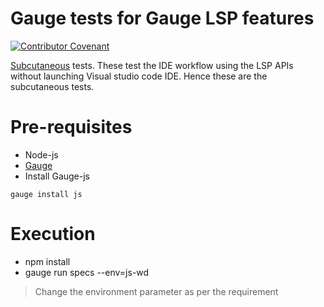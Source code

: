 # Gauge tests for Gauge LSP features

[![Contributor Covenant](https://img.shields.io/badge/Contributor%20Covenant-v1.4%20adopted-ff69b4.svg)](CODE_OF_CONDUCT.md)

[Subcutaneous](https://www.martinfowler.com/bliki/SubcutaneousTest.html) tests. 
These test the IDE workflow using the LSP APIs without launching Visual studio code IDE. Hence these are the subcutaneous tests. 

# Pre-requisites
* Node-js
* [Gauge](https://docs.getgauge.io/installing.html)
* Install Gauge-js
```
gauge install js
```

# Execution
* npm install
* gauge run specs --env=js-wd
> Change the environment parameter as per the requirement
